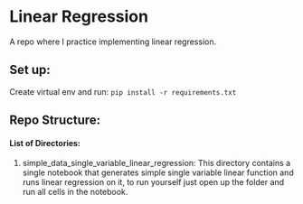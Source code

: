 # Linear Regression
A repo where I practice implementing linear regression.

## Set up:
Create virtual env and run:
`pip install -r requirements.txt`

## Repo Structure:
#### List of Directories: 
<ol>
  <li>simple_data_single_variable_linear_regression: This directory contains a single notebook that generates 
  simple single variable linear function and runs linear regression on it, 
  to run yourself just open up the folder and run all cells in the notebook.</li>
</ol>